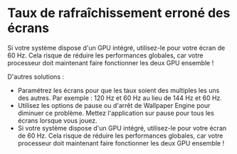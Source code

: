 # Taux de rafraîchissement erroné des écrans

Si votre système dispose d'un GPU intégré, utilisez-le pour votre écran de 60 Hz. Cela risque de réduire les performances globales, car votre processeur doit maintenant faire fonctionner les deux GPU ensemble !

D'autres solutions :

* Paramétrez les écrans pour que les taux soient des multiples les uns des autres. Par exemple : 120 Hz et 60 Hz au lieu de 144 Hz et 60 Hz.
* Utilisez les options de pause ou d'arrêt de Wallpaper Engine pour diminuer ce problème. Mettez l'application sur pause pour tous les écrans lorsque vous jouez.
* Si votre système dispose d'un GPU intégré, utilisez-le pour votre écran de 60 Hz. Cela risque de réduire les performances globales, car votre processeur doit maintenant faire fonctionner les deux GPU ensemble !